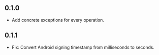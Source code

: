 ## 0.1.0

* Add concrete exceptions for every operation.

## 0.1.1

* Fix: Convert Android signing timestamp from milliseconds to seconds.